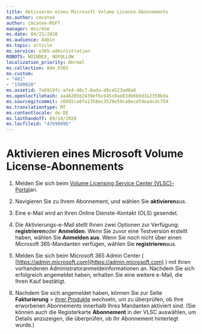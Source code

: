 ```yaml
---
title: Aktivieren eines Microsoft Volume License-Abonnements
ms.author: cmcatee
author: cmcatee-MSFT
manager: mnirkhe
ms.date: 04/21/2020
ms.audience: Admin
ms.topic: article
ms.service: o365-administration
ROBOTS: NOINDEX, NOFOLLOW
localization_priority: Normal
ms.collection: Adm_O365
ms.custom:
- "481"
- "1500028"
ms.assetid: 7a6919fc-afe4-40c7-8ada-d8ce523ad8a8
ms.openlocfilehash: aa46285e2439ef6c645c0ae83db6bbd3a2350bda
ms.sourcegitcommit: c6692ce0fa1358ec3529e59ca0ecdfdea4cdc759
ms.translationtype: MT
ms.contentlocale: de-DE
ms.lasthandoff: 09/14/2020
ms.locfileid: "47698096"
---
```

# <a name="activating-a-microsoft-volume-license-subscription"></a>Aktivieren eines Microsoft Volume License-Abonnements

1. Melden Sie sich beim [Volume Licensing Service Center (VLSC)-Portal](https://go.microsoft.com/fwlink/p/?LinkId=329762)an.

2. Navigieren Sie zu Ihrem Abonnement, und wählen Sie **aktivieren**aus.

3. Eine e-Mail wird an Ihren Online Dienste-Kontakt (OLS) gesendet.

4. Die Aktivierungs-e-Mail stellt Ihnen zwei Optionen zur Verfügung: **registrieren**oder **Anmelden**. Wenn Sie zuvor eine Testversion erstellt haben, wählen Sie **Anmelden aus**. Wenn Sie noch nicht über einen Microsoft 365-Mandanten verfügen, wählen Sie **registrieren**aus.

5. Melden Sie sich beim Microsoft 365 Admin Center ( [https://admin.microsoft.com](https://admin.microsoft.com) ) mit Ihren vorhandenen Administratoranmeldeinformationen an. Nachdem Sie sich erfolgreich angemeldet haben, erhalten Sie eine weitere e-Mail, die Ihren Kauf bestätigt.

6. Nachdem Sie sich angemeldet haben, können Sie zur Seite **Fakturierung** \> [ihrer Produkte](https://go.microsoft.com/fwlink/p/?linkid=842054) wechseln, um zu überprüfen, ob Ihre erworbenen Abonnements innerhalb Ihres Mandanten aktiviert sind. (Sie können auch die Registerkarte **Abonnement** in der VLSC auswählen, um Details anzuzeigen, die überprüfen, ob Ihr Abonnement hinterlegt wurde.)
